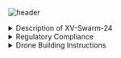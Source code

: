 
![header](https://capsule-render.vercel.app/api?type=waving&text=XV:‎%20%20%20Swarm-2024&animation=fadeIn&color=gradient&fontColor=000000&customColorList=2&height=150)
<details>  
    <summary>Description of XV-Swarm-24</summary>

        The objective of this class was to create and program swarm drones ourselves. For the first few weeks of class we worked on building the drones using a parts kit. In order to legally fly the drone, we needed approval for multiple FAA and school district waivers, some of which had to be revised. We also created the necessary code from scratch, including the keyboard and flexstick controls, the communications from the arduino to the flight controller, the access point, and the base station.
</details>

<details> 
    <summary>Regulatory Compliance</summary>

    - FAA Multi Waiver
    - RSD Multi Waiver
    - § 107.35 – Operation of Multiple Small UAS
    - Register With FAA
    - Register RSD with ODA
    - Request Fria 

</details>

<details>
    <summary>Drone Building Instructions
    </summary>
    <details>
        <summary>
            Frame Construction
        </summary>
    </details>
    <details>
        <summary>Wiring!</summary>
    </details>
    <details>
        <summary>Code installation and Configuration</summary>
            <details>
                <summary>Code</summary>
            </details>
            <details>
                <summary>Configuration</summary>
            </details>
    </details>
</details>

